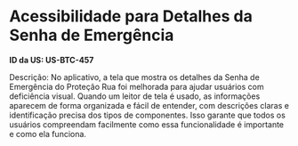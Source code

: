 # Acessibilidade para Detalhes da Senha de Emergência

**ID da US: US-BTC-457**

Descrição: No aplicativo, a tela que mostra os detalhes da Senha de Emergência do Proteção Rua foi melhorada para ajudar usuários com deficiência visual. Quando um leitor de tela é usado, as informações aparecem de forma organizada e fácil de entender, com descrições claras e identificação precisa dos tipos de componentes. Isso garante que todos os usuários compreendam facilmente como essa funcionalidade é importante e como ela funciona.